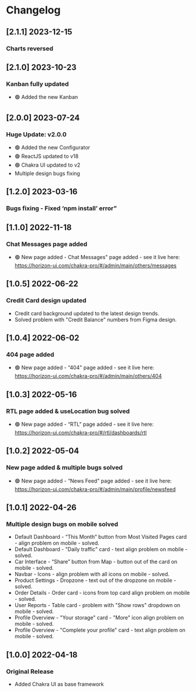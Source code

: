 # Changelog
## [2.1.1] 2023-12-15

### Charts reversed

## [2.1.0] 2023-10-23

### Kanban fully updated

- 🟢 Added the new Kanban

## [2.0.0] 2023-07-24
### Huge Update: v2.0.0
- 🟢 Added the new Configurator
- 🟢 ReactJS updated to v18
- 🟢 Chakra UI updated to v2
- Multiple design bugs fixing


## [1.2.0] 2023-03-16
### Bugs fixing - Fixed ‘npm install’ error”


## [1.1.0] 2022-11-18

### Chat Messages page added

- 🟢 New page added - Chat Messages" page added - see it live here: https://horizon-ui.com/chakra-pro/#/admin/main/others/messages

## [1.0.5] 2022-06-22

### Credit Card design updated

- Credit card background updated to the latest design trends.
- Solved problem with "Credit Balance" numbers from Figma design.

## [1.0.4] 2022-06-02

### 404 page added

- 🟢 New page added - “404" page added - see it live here: https://horizon-ui.com/chakra-pro/#/admin/main/others/404

## [1.0.3] 2022-05-16

### RTL page added & useLocation bug solved

- 🟢 New page added - “RTL" page added - see it live here: https://horizon-ui.com/chakra-pro/#/rtl/dashboards/rtl

## [1.0.2] 2022-05-04

### New page added & multiple bugs solved

- 🟢 New page added - “News Feed" page added - see it live here: https://horizon-ui.com/chakra-pro/#/admin/main/profile/newsfeed

## [1.0.1] 2022-04-26

### Multiple design bugs on mobile solved

- Default Dashboard - “This Month” button from Most Visited Pages card - align problem on mobile - solved.
- Default Dashboard - "Daily traffic" card - text align problem on mobile - solved.
- Car Interface - “Share” button from Map - button out of the card on mobile - solved.
- Navbar - Icons - align problem with all icons on mobile - solved.
- Product Settings - Dropzone - text out of the dropzone on mobile - solved.
- Order Details - Order card - icons from top card align problem on mobile - solved.
- User Reports - Table card - problem with "Show rows" dropdown on mobile - solved.
- Profile Overview - "Your storage" card - "More" icon align problem on mobile - solved.
- Profile Overview - "Complete your profile" card - text align problem on mobile - solved.

## [1.0.0] 2022-04-18

### Original Release

- Added Chakra UI as base framework
